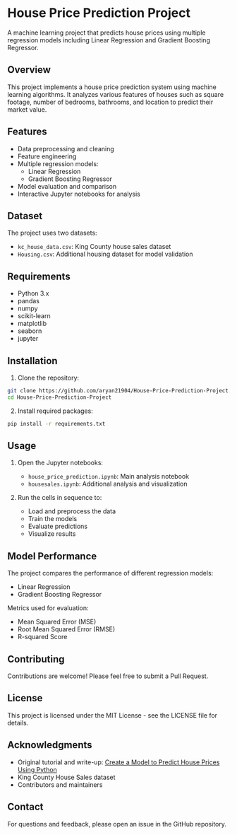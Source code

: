# House Price Prediction Project

A machine learning project that predicts house prices using multiple regression models including Linear Regression and Gradient Boosting Regressor.

## Overview

This project implements a house price prediction system using machine learning algorithms. It analyzes various features of houses such as square footage, number of bedrooms, bathrooms, and location to predict their market value.

## Features

- Data preprocessing and cleaning
- Feature engineering
- Multiple regression models:
  - Linear Regression
  - Gradient Boosting Regressor
- Model evaluation and comparison
- Interactive Jupyter notebooks for analysis

## Dataset

The project uses two datasets:
- `kc_house_data.csv`: King County house sales dataset
- `Housing.csv`: Additional housing dataset for model validation

## Requirements

- Python 3.x
- pandas
- numpy
- scikit-learn
- matplotlib
- seaborn
- jupyter

## Installation

1. Clone the repository:
```bash
git clone https://github.com/aryan21904/House-Price-Prediction-Project.git
cd House-Price-Prediction-Project
```

2. Install required packages:
```bash
pip install -r requirements.txt
```

## Usage

1. Open the Jupyter notebooks:
   - `house_price_prediction.ipynb`: Main analysis notebook
   - `housesales.ipynb`: Additional analysis and visualization

2. Run the cells in sequence to:
   - Load and preprocess the data
   - Train the models
   - Evaluate predictions
   - Visualize results

## Model Performance

The project compares the performance of different regression models:
- Linear Regression
- Gradient Boosting Regressor

Metrics used for evaluation:
- Mean Squared Error (MSE)
- Root Mean Squared Error (RMSE)
- R-squared Score

## Contributing

Contributions are welcome! Please feel free to submit a Pull Request.

## License

This project is licensed under the MIT License - see the LICENSE file for details.

## Acknowledgments

- Original tutorial and write-up: [Create a Model to Predict House Prices Using Python](https://medium.com/towards-data-science/create-a-model-to-predict-house-prices-using-python-d34fe8fad88f)
- King County House Sales dataset
- Contributors and maintainers

## Contact

For questions and feedback, please open an issue in the GitHub repository.
